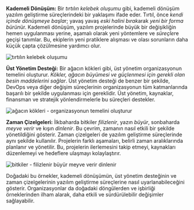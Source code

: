 **Kademeli Dönüşüm:**
Bir *tırtılın kelebek oluşumu* gibi, kademeli dönüşüm yazılım geliştirme süreçlerindeki bir yaklaşımı ifade eder. Tırtıl, önce *kendi içinde dönüşmeye başla*r; yavaş yavaş *eski halini bırak*arak *yeni bir forma bürün*ür. Kademeli dönüşüm, yazılım projelerinde büyük bir değişikliğin hemen uygulanması yerine, aşamalı olarak yeni yöntemlere ve *süreçler*e geçişi tanımlar. Bu, ekiplerin yeni pratiklere alışması ve olası sorunların daha küçük çapta çözülmesine yardımcı olur.

![tırtılın kelebek oluşumu](https://images.immediate.co.uk/production/volatile/sites/4/2021/01/Stages-of-Metamorphosis-8a29455.jpg?quality=90&resize=620,620)

**Üst Yönetim Desteği:**
Bir ağacın kökleri gibi, üst yönetim organizasyonun temelini oluşturur. *Kökler, ağacın büyümesi ve güçlenmesi için gerekli olan besin maddelerini sağlar*. Üst yönetim desteği de benzer bir şekilde, DevOps veya diğer değişim süreçlerinin organizasyonun tüm katmanlarında başarılı bir şekilde uygulanması için gereklidir. Üst yönetim, kaynaklar, finansman ve stratejik yönlendirmelerle bu süreçleri destekler.

![ağacın kökleri - organizasyonun temelini oluşturur](https://res.cloudinary.com/antibex/image/upload/$wpsize_!_cld_full!,w_1920,h_1280,c_scale/v1587743387/tips_for_practice_grow.png)

**Zaman Çizelgeleri:**
İlkbaharda bitkiler *filizlenir*, yazın *büyür*, sonbaharda *meyve verir* ve kışın *dinlenir*. Bu çevrim, zamanın nasıl etkili bir şekilde yönetildiğini gösterir. Zaman çizelgeleri de yazılım geliştirme süreçlerinde aynı şekilde kullanılır. Projelerin farklı aşamaları, belirli zaman aralıklarında planlanır ve yönetilir. Bu, projelerin ilerlemesini takip etmeyi, kaynakları düzenlemeyi ve hedeflere ulaşmayı kolaylaştırır.

![bitkiler - filizlenir büyür meyve verir dinlenir](https://www.louisianafitkids.com/images/farm-to-school/seasonality-wheel/wheel/seasonality-wheel.png)

Doğadaki bu örnekler, kademeli dönüşümün, üst yönetim desteğinin ve zaman çizelgelerinin yazılım geliştirme süreçlerine nasıl uyarlanabileceğini gösterir. Organizasyonlar da doğadaki döngülerden ve işbirliği örneklerinden ilham alarak, daha etkili ve sürdürülebilir değişimler sağlayabilir.
